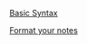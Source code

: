 [Basic Syntax](https://www.markdownguide.org/basic-syntax/)

[Format your notes](https://help.obsidian.md/How+to/Format+your+notes)